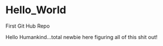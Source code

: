 # Hello_World
First Git Hub Repo

Hello Humankind...total newbie here figuring all of this shit out!
